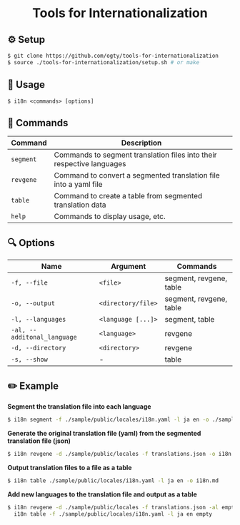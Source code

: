 <h1 align="center">Tools for Internationalization</h1>

## ⚙️ Setup

```zsh
$ git clone https://github.com/ogty/tools-for-internationalization
$ source ./tools-for-internationalization/setup.sh # or make
```

## 📖 Usage

```
$ i18n <commands> [options]
```

## 🤖 Commands

| Command   | Description                                                             |
| --------- | ----------------------------------------------------------------------- |
| `segment` | Commands to segment translation files into their respective languages   |
| `revgene` | Command to convert a segmented translation file into a yaml file        |
| `table`   | Command to create a table from segmented translation data               |
| `help`    | Commands to display usage, etc.                                         |

## 🔍 Options

| Name                        | Argument           | Commands                |
| --------------------------- | ------------------ | ----------------------- |
| `-f, --file`                | `<file>`           | segment, revgene, table |
| `-o, --output`              | `<directory/file>` | segment, revgene, table |
| `-l, --languages`           | `<language [...]>` | segment, table          |
| `-al, --additonal_language` | `<language>`       | revgene                 |
| `-d, --directory`           | `<directory>`      | revgene                 |
| `-s, --show`                | -                  | table                   |

## ✏️ Example

**Segment the translation file into each language**

```zsh
$ i18n segment -f ./sample/public/locales/i18n.yaml -l ja en -o ./sample/public/locales
```

**Generate the original translation file (yaml) from the segmented translation file (json)**

```zsh
$ i18n revgene -d ./sample/public/locales -f translations.json -o i18n.yaml
```

**Output translation files to a file as a table**

```zsh
$ i18n table ./sample/public/locales/i18n.yaml -l ja en -o i18n.md
```

**Add new languages to the translation file and output as a table**

```zsh
$ i18n revgene -d ./sample/public/locales -f translations.json -al empty -o i18n.yaml && \
  i18n table -f ./sample/public/locales/i18n.yaml -l ja en empty
```
